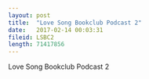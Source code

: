 ```yaml
---
layout: post
title:  "Love Song Bookclub Podcast 2"
date:   2017-02-14 00:03:31
fileid: LSBC2
length: 71417856
---
```


Love Song Bookclub Podcast 2
